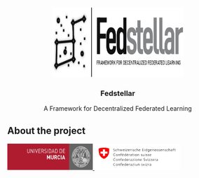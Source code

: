<!-- PROJECT LOGO -->
<br>
<p align="center">
  <a href="https://github.com/enriquetomasmb/fedstellar">
    <img src="assets/fedstellar-logo.jpg" alt="fedstellar" width="300" height="160">
  </a>
  <h3 align="center">Fedstellar</h3>

  <p align="center">
    A Framework for Decentralized Federated Learning
    <br>
  </p>
</p>

## About the project

<a href="https://um.es">
  <img src="assets/umu.jpg" alt="fedstellar" width="195" height="60">
</a>
<a href="#">
  <img src="assets/armasuisse.jpg" alt="fedstellar" width="195" height="60">
</a>
<br>
